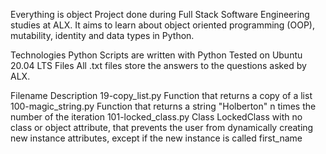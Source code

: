 Everything is object
Project done during Full Stack Software Engineering studies at ALX. It aims to learn about object oriented programming (OOP), mutability, identity and data types in Python.

Technologies
Python Scripts are written with Python
Tested on Ubuntu 20.04 LTS
Files
All .txt files store the answers to the questions asked by ALX.

Filename Description
19-copy_list.py	Function that returns a copy of a list
100-magic_string.py	 Function that returns a string "Holberton" n times the number of the iteration
101-locked_class.py	 Class LockedClass with no class or object attribute, that prevents the user from dynamically creating new instance attributes, except if the new instance is called first_name